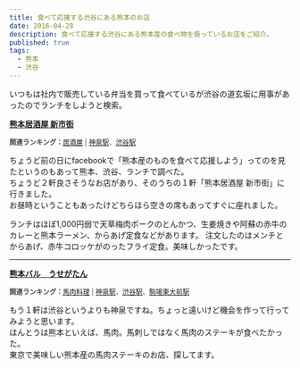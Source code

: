 ```yaml
---
title: 食べて応援する渋谷にある熊本のお店
date: 2016-04-28
description: 食べて応援する渋谷にある熊本産の食べ物を扱っているお店をご紹介。
published: true
tags: 
  - 熊本
  - 渋谷
---
```


いつもは社内で販売している弁当を買って食べているが渋谷の道玄坂に用事があったのでランチをしようと検索。  

<div class="tabelog">
<p><strong><a href="http://tabelog.com/tokyo/A1303/A130301/13136477/" target="_blank">熊本居酒屋 新市街</a></strong></p>
<script src="http://tabelog.com/badge/google_badge?escape=false&rcd=13136477" type="text/javascript" charset="utf-8"></script>
</div>
<p style="color:#444444; font-size:12px;">
<strong>関連ランキング：</strong><a href="http://tabelog.com/rstLst/izakaya/">居酒屋</a> | <a href="http://tabelog.com/tokyo/A1303/A130301/R5207/rstLst/">神泉駅</a>、<a href="http://tabelog.com/tokyo/A1303/A130301/R4698/rstLst/">渋谷駅</a>
</p>

ちょうど前の日にfacebookで「熊本産のものを食べて応援しよう」ってのを見たというのもあって熊本、渋谷、ランチで調べた。  
ちょうど２軒良さそうなお店があり、そのうちの１軒「熊本居酒屋 新市街」に行きました。  
お昼時ということもあったけどちらほら空きの席もあってすぐに座れました。  

ランチはほぼ1,000円弱で天草梅肉ポークのとんかつ、生姜焼きや阿蘇の赤牛のカレーと熊本ラーメン、からあげ定食などがあります。
注文したのはメンチとからあげ、赤牛コロッケがのったフライ定食。美味しかったです。

---

<div class="tabelog">
<p><strong><a href="http://tabelog.com/tokyo/A1303/A130301/13116295/" target="_blank">熊本バル　うせがたん</a></strong></p>
<script src="http://tabelog.com/badge/google_badge?escape=false&rcd=13116295" type="text/javascript" charset="utf-8"></script>
</div>
<p style="color:#444444; font-size:12px;">
<strong>関連ランキング：</strong><a href="http://tabelog.com/rstLst/RC999909/">馬肉料理</a> | <a href="http://tabelog.com/tokyo/A1303/A130301/R5207/rstLst/">神泉駅</a>、<a href="http://tabelog.com/tokyo/A1303/A130301/R4698/rstLst/">渋谷駅</a>、<a href="http://tabelog.com/tokyo/A1318/A131801/R4118/rstLst/">駒場東大前駅</a></p>

もう１軒は渋谷というよりも神泉ですね。ちょっと遠いけど機会を作って行ってみようと思います。  
ほんとうは熊本といえば、馬肉。馬刺しではなく馬肉のステーキが食べたかった。  
東京で美味しい熊本産の馬肉ステーキのお店、探してます。
